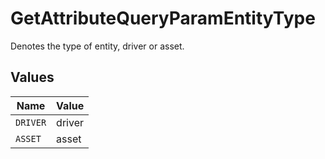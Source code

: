 # GetAttributeQueryParamEntityType

Denotes the type of entity, driver or asset.


## Values

| Name     | Value    |
| -------- | -------- |
| `DRIVER` | driver   |
| `ASSET`  | asset    |
